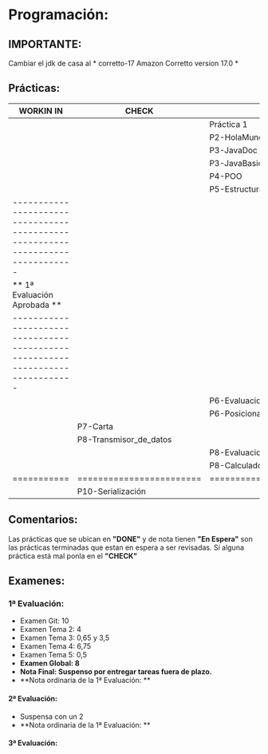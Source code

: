 # Programación:
## IMPORTANTE:
Cambiar el jdk de casa al * corretto-17 Amazon Corretto version 17.0 *
## Prácticas:
| WORKIN IN |         CHECK          |             DONE              |    NOTA   |
| --------- | ---------------------- | ----------------------------- | --------- |
|           |                        | Práctica 1                    | Corregida |
|           |                        | P2-HolaMundo                  | Corregida |
|           |                        | P3-JavaDoc                    | Corregida |
|           |                        | P3-JavaBasicIO                | Corregida |
|           |                        | P4-POO                        | Corregida |
|           |                        | P5-Estructuras_de_Control     | Corregida |
| ------------------------------------------------------------------------------ |
|                       ** 1ª Evaluación Aprobada **                             |
| ------------------------------------------------------------------------------ |
|           |                        | P6-Evaluacion_de_Resultados   | Corregida |
|           |                        | P6-Posicionamiento_BrazoRobot | En Espera |
|           | P7-Carta               |                               |           |
|           | P8-Transmisor_de_datos |                               |           |
|           |                        | P8-Evaluacion-de-Resultados   | Corregida |
|           |                        | P8-Calculadora_de_pila        | Corregida |
|===========|========================|===============================|===========|
|           | P10-Serialización      |                               |     3     |
## Comentarios:
Las prácticas que se ubican en **"DONE"** y de nota tienen **"En Espera"** son las prácticas terminadas que estan en espera a ser revisadas. Sí alguna práctica está mal ponla en el **"CHECK"**
## Examenes:
### 1ª Evaluación:
+ Examen Git: 10
+ Examen Tema 2: 4
+ Examen Tema 3: 0,65 y 3,5
+ Examen Tema 4: 6,75
+ Examen Tema 5: 0,5
+ **Examen Global: 8**
+ **Nota Final: Suspenso por entregar tareas fuera de plazo.**
+ **Nota ordinaria de la 1ª Evaluación: **
#### 2ª Evaluación:
+ Suspensa con un 2
+ **Nota ordinaria de la 1ª Evaluación: **
#### 3ª Evaluación:
